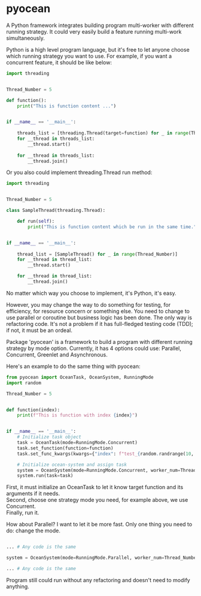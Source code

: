 # pyocean

A Python framework integrates building program multi-worker with different running strategy.
It could very easily build a feature running multi-work simultaneously.

Python is a high level program language, but it's free to let anyone choose which running strategy you want to use.
For example, if you want a concurrent feature, it should be like below:

```python
import threading


Thread_Number = 5

def function():
    print("This is function content ...")


if __name__ == '__main__':
    
    threads_list = [threading.Thread(target=function) for _ in range(Thread_Number)]
    for __thread in threads_list:
        __thread.start()
    
    for __thread in threads_list:
        __thread.join()
```

Or you also could implement threading.Thread run method:

```python
import threading


Thread_Number = 5

class SampleThread(threading.Thread):

    def run(self):
        print("This is function content which be run in the same time.")


if __name__ == '__main__':
    
    thread_list = [SampleThread() for _ in range(Thread_Number)]
    for __thread in thread_list:
        __thread.start()

    for __thread in thread_list:
        __thread.join()
```

No matter which way you choose to implement, it's Python, it's easy.

However, you may change the way to do something for testing, for efficiency, for resource concern or something else. 
You need to change to use parallel or coroutine but business logic has been done. The only way is refactoring code. 
It's not a problem if it has full-fledged testing code (TDD); if not, it must be an ordeal.

Package 'pyocean' is a framework to build a program with different running strategy by mode option. 
Currently, it has 4 options could use: Parallel, Concurrent, Greenlet and Asynchronous.

Here's an example to do the same thing with pyocean:

```python
from pyocean import OceanTask, OceanSystem, RunningMode
import random

Thread_Number = 5


def function(index):
    print(f"This is function with index {index}")


if __name__ == '__main__':
    # Initialize task object
    task = OceanTask(mode=RunningMode.Concurrent)
    task.set_function(function=function)
    task.set_func_kwargs(kwargs={"index": f"test_{random.randrange(10, 20)}"})

    # Initialize ocean-system and assign task
    system = OceanSystem(mode=RunningMode.Concurrent, worker_num=Thread_Number)
    system.run(task=task)
```

First, it must initialize an OceanTask to let it know target function and its arguments if it needs. </br>
Second, choose one strategy mode you need, for example above, we use Concurrent. </br>
Finally, run it.

How about Parallel? I want to let it be more fast. 
Only one thing you need to do: change the mode.

```python

... # Any code is the same

system = OceanSystem(mode=RunningMode.Parallel, worker_num=Thread_Number)

... # Any code is the same

```

Program still could run without any refactoring and doesn't need to modify anything.
